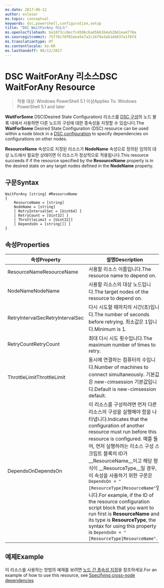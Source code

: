 ```yaml
---
ms.date: 2017-06-12
author: eslesar
ms.topic: conceptual
keywords: dsc,powershell,configuration,setup
title: "DSC WaitForAny 리소스"
ms.openlocfilehash: ba1873cc0ecfc4596cbad5b61b4a52b61ea4778a
ms.sourcegitcommit: 75f70c7df01eea5e7a2c16f9a3ab1dd437a1f8fd
ms.translationtype: HT
ms.contentlocale: ko-KR
ms.lasthandoff: 06/12/2017
---
```

# <a name="dsc-waitforany-resource"></a><span data-ttu-id="57bd1-103">DSC WaitForAny 리소스</span><span class="sxs-lookup"><span data-stu-id="57bd1-103">DSC WaitForAny Resource</span></span>

> <span data-ttu-id="57bd1-104">적용 대상: Windows PowerShell 5.1 이상</span><span class="sxs-lookup"><span data-stu-id="57bd1-104">Applies To: Windows PowerShell 5.1 and later</span></span>

<span data-ttu-id="57bd1-105">**WaitForSome** DSC(Desired State Configuration) 리소스를 [DSC 구성](configurations.md)의 노드 블록 내에서 사용하면 다른 노드의 구성에 대한 종속성을 지정할 수 있습니다.</span><span class="sxs-lookup"><span data-stu-id="57bd1-105">The **WaitForSome** Desired State Configuration (DSC) resource can be used within a node block in a [DSC configuration](configurations.md) to specify dependencies on configurations on other nodes.</span></span>

<span data-ttu-id="57bd1-106">**ResourceName** 속성으로 지정된 리소스가 **NodeName** 속성으로 정의된 임의의 대상 노드에서 필요한 상태이면 이 리소스가 정상적으로 적용됩니다.</span><span class="sxs-lookup"><span data-stu-id="57bd1-106">This resource succeeds if if the resource specified by the **ResourceName** property is in the desired state on any target nodes defined in the **NodeName** property.</span></span>


## <a name="syntax"></a><span data-ttu-id="57bd1-107">구문</span><span class="sxs-lookup"><span data-stu-id="57bd1-107">Syntax</span></span>

```
WaitForAny [string] #ResourceName
{
    ResourceName = [string]
    NodeName = [string]
    [ RetryIntervalSec = [Uint64] ]
    [ RetryCount = [Uint32] ] 
    [ ThrottleLimit = [Uint32]]
    [ DependsOn = [string[]] ]
}
```

## <a name="properties"></a><span data-ttu-id="57bd1-108">속성</span><span class="sxs-lookup"><span data-stu-id="57bd1-108">Properties</span></span>

|  <span data-ttu-id="57bd1-109">속성</span><span class="sxs-lookup"><span data-stu-id="57bd1-109">Property</span></span>  |  <span data-ttu-id="57bd1-110">설명</span><span class="sxs-lookup"><span data-stu-id="57bd1-110">Description</span></span>   | 
|---|---| 
| <span data-ttu-id="57bd1-111">ResourceName</span><span class="sxs-lookup"><span data-stu-id="57bd1-111">ResourceName</span></span>| <span data-ttu-id="57bd1-112">사용할 리소스 이름입니다.</span><span class="sxs-lookup"><span data-stu-id="57bd1-112">The resource name to depend on.</span></span>| 
| <span data-ttu-id="57bd1-113">NodeName</span><span class="sxs-lookup"><span data-stu-id="57bd1-113">NodeName</span></span>| <span data-ttu-id="57bd1-114">사용할 리소스의 대상 노드입니다.</span><span class="sxs-lookup"><span data-stu-id="57bd1-114">The target nodes of the resource to depend on.</span></span>| 
| <span data-ttu-id="57bd1-115">RetryIntervalSec</span><span class="sxs-lookup"><span data-stu-id="57bd1-115">RetryIntervalSec</span></span>| <span data-ttu-id="57bd1-116">다시 시도할 때까지의 시간(초)입니다.</span><span class="sxs-lookup"><span data-stu-id="57bd1-116">The number of seconds before retrying.</span></span> <span data-ttu-id="57bd1-117">최소값은 1입니다.</span><span class="sxs-lookup"><span data-stu-id="57bd1-117">Minimum is 1.</span></span>| 
| <span data-ttu-id="57bd1-118">RetryCount</span><span class="sxs-lookup"><span data-stu-id="57bd1-118">RetryCount</span></span>| <span data-ttu-id="57bd1-119">최대 다시 시도 횟수입니다.</span><span class="sxs-lookup"><span data-stu-id="57bd1-119">The maximum number of times to retry.</span></span>| 
| <span data-ttu-id="57bd1-120">ThrottleLimit</span><span class="sxs-lookup"><span data-stu-id="57bd1-120">ThrottleLimit</span></span>| <span data-ttu-id="57bd1-121">동시에 연결하는 컴퓨터의 수입니다.</span><span class="sxs-lookup"><span data-stu-id="57bd1-121">Number of machines to connect simultaneously.</span></span> <span data-ttu-id="57bd1-122">기본값은 new-cimsession 기본값입니다.</span><span class="sxs-lookup"><span data-stu-id="57bd1-122">Default is new-cimsession default.</span></span>| 
| <span data-ttu-id="57bd1-123">DependsOn</span><span class="sxs-lookup"><span data-stu-id="57bd1-123">DependsOn</span></span> | <span data-ttu-id="57bd1-124">이 리소스를 구성하려면 먼저 다른 리소스의 구성을 실행해야 함을 나타냅니다.</span><span class="sxs-lookup"><span data-stu-id="57bd1-124">Indicates that the configuration of another resource must run before this resource is configured.</span></span> <span data-ttu-id="57bd1-125">예를 들어, 먼저 실행하려는 리소스 구성 스크립트 블록의 ID가 __ResourceName__이고 해당 형식이 __ResourceType__일 경우, 이 속성을 사용하기 위한 구문은 `DependsOn = "[ResourceType]ResourceName"`입니다.</span><span class="sxs-lookup"><span data-stu-id="57bd1-125">For example, if the ID of the resource configuration script block that you want to run first is __ResourceName__ and its type is __ResourceType__, the syntax for using this property is `DependsOn = "[ResourceType]ResourceName"`.</span></span>|


## <a name="example"></a><span data-ttu-id="57bd1-126">예제</span><span class="sxs-lookup"><span data-stu-id="57bd1-126">Example</span></span>

<span data-ttu-id="57bd1-127">이 리소스를 사용하는 방법의 예제를 보려면 [노드 간 종속성 지정](crossNodeDependencies.md)을 참조하세요.</span><span class="sxs-lookup"><span data-stu-id="57bd1-127">For an example of how to use this resource, see [Specifying cross-node dependencies](crossNodeDependencies.md)</span></span>

